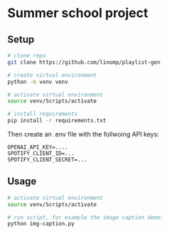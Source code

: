 # Summer school project

## Setup

```bash
# clone repo
git clone https://github.com/linomp/playlist-gen

# create virtual environment
python -m venv venv

# activate virtual environment
source venv/Scripts/activate

# install requirements
pip install -r requirements.txt
```

Then create an .env file with the follwoing API keys:

```
OPENAI_API_KEY=....
SPOTIFY_CLIENT_ID=...
SPOTIFY_CLIENT_SECRET=...
```

## Usage

```bash
# activate virtual environment
source venv/Scripts/activate

# run script, for example the image caption demo:
python img-caption.py
```

